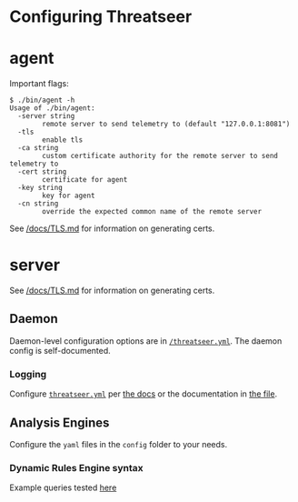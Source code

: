 # Configuring Threatseer

# agent

Important flags:

```
$ ./bin/agent -h
Usage of ./bin/agent:
  -server string
    	remote server to send telemetry to (default "127.0.0.1:8081")
  -tls
    	enable tls
  -ca string
    	custom certificate authority for the remote server to send telemetry to
  -cert string
    	certificate for agent
  -key string
    	key for agent
  -cn string
    	override the expected common name of the remote server
```

See [/docs/TLS.md](/docs/TLS.md) for information on generating certs.

# server

See [/docs/TLS.md](/docs/TLS.md) for information on generating certs.

## Daemon

Daemon-level configuration options are in [`/threatseer.yml`](threatseer.yaml).
The daemon config is self-documented.

### Logging
Configure [`threatseer.yml`](/threatseer.yml) per [the docs](https://www.elastic.co/guide/en/beats/filebeat/current/configuring-output.html) or the documentation in [the file](/threatseer.yml).

## Analysis Engines

Configure the `yaml` files in the `config` folder to your needs.

### Dynamic Rules Engine syntax

Example queries tested [here](https://github.com/caibirdme/yql/blob/master/yql_test.go#L901)
